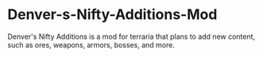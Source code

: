 # Denver-s-Nifty-Additions-Mod
Denver's Nifty Additions is a mod for terraria that plans to add new content, such as ores, weapons, armors, bosses, and more.
